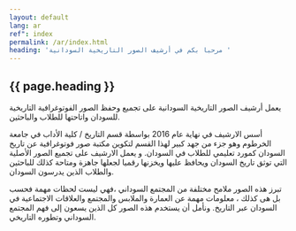 ```yaml
---
layout: default
lang: ar
ref": index
permalink: /ar/index.html
heading: 'مرحبا بكم في أرشيف الصور التاريخية السودانية '
---
```


## {{ page.heading }}

يعمل أرشيف الصور التاريخية السودانية على تجميع وحفظ الصور الفوتوغرافية التاريخية للسودان واتاحتها للطلاب والباحثين.

 أسس الارشيف في نهاية  عام 2016 بواسطة  قسم التاريخ / كلية الأداب في جامعة الخرطوم وهو جزء من جهد كبير لهذا القسم لتكوين مكتبة صور فوتوغرافية عن تاريخ السودان كمورد تعليمي للطلاب في السودان. و يعمل الارشيف على تجميع الصور الأصلية التي توثق تاريخ السودان ويحافظ عليها ويخزنها رقميا لجعلها جاهزة ومتاحة كذلك  للباحثين والطلاب الذين يدرسون السودان.

 تبرز هذه الصور ملامح مختلفة من المجتمع السوداني ،فهي ليست لحظات مهمة فحسب بل هى كذلك  ، معلومات مهمة عن العمارة والملابس والمجتمع والعلاقات الاجتماعية في السودان عبر التاريخ. ونأمل أن يستخدم هذه الصور كل الذين يسعون إلى فهم المجتمع السوداني وتطوره التاريخي.

